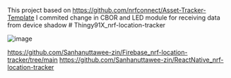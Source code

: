 This project based on https://github.com/nrfconnect/Asset-Tracker-Template
I commited change in CBOR and LED module for receiving data from device shadow
#   T h i n g y 9 1 X _ n r f - l o c a t i o n - t r a c k e r 

![image](https://github.com/user-attachments/assets/84004af0-914c-4598-9d9b-92de086a5ed1)

 
https://github.com/Sanhanuttawee-zin/Firebase_nrf-location-tracker/tree/main
https://github.com/Sanhanuttawee-zin/ReactNative_nrf-location-tracker

 
